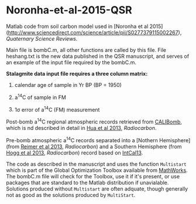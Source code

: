 # Noronha-et-al-2015-QSR
Matlab code from soil carbon model used in [Noronha et al 2015] (http://www.sciencedirect.com/science/article/pii/S0277379115002267), *Quaternary Science Reviews.*

Main file is bombC.m, all other functions are called by this file.  File heshang.txt is the new data published in the QSR manuscript, and serves of an example of the input file required by the bombC.m.

**Stalagmite data input file requires a three column matrix:**

1. calendar age of sample in Yr BP (BP = 1950)

2. a<sup>14</sup>C of sample in FM

3. 1&sigma; error of a<sup>14</sup>C (FM) measurement

Post-bomb a<sup>14</sup>C regional atmospheric records retrieved from [CALIBomb](http://calib.qub.ac.uk/CALIBomb/), which is nd described in detail in [Hua et al 2013](https://journals.uair.arizona.edu/index.php/radiocarbon/article/view/16177), *Radiocarbon*.

Pre-bomb atmospheric a<sup>14</sup>C records separated into a [Nothern Hemisphere](from [Reimer et al 2013](https://journals.uair.arizona.edu/index.php/radiocarbon/article/view/16947), *Radiocarbon*) and a Southern Hemisphere (from [Hogg et al 2013](https://journals.uair.arizona.edu/index.php/radiocarbon/article/view/16783), *Radiocarbon*) record based on [IntCal13](http://www.radiocarbon.org/IntCal13.htm).

The code as described in the manuscript and uses the function `Multistart` which is part of the Global Optimization Toolbox available from [MathWorks](http://www.mathworks.com/products/global-optimization/).  The bombC.m file will check for the Toolbox, use it if it's present, or use packages that are standard to the Matlab distribution if unavialable.  Solutions produced without `Multistart` are often adquate, though generally not as good as the solutions produced by `MultiStart`.
